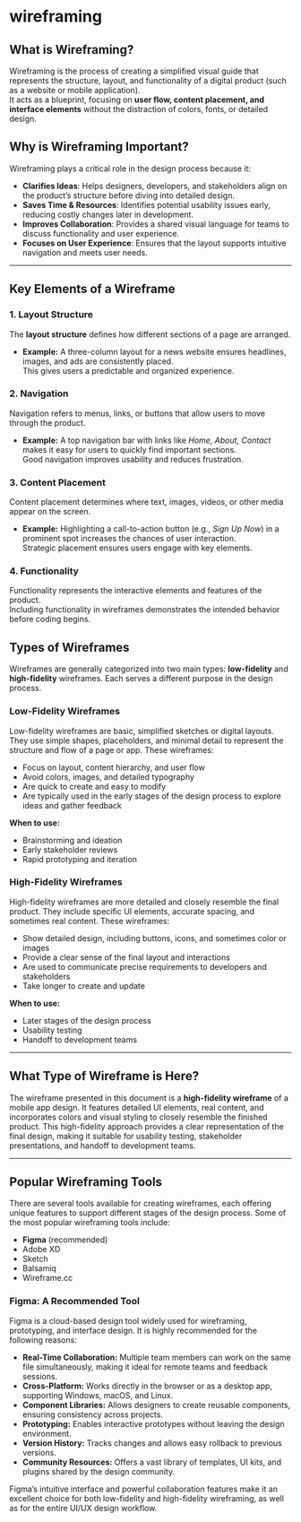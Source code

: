 # wireframing

## What is Wireframing?
Wireframing is the process of creating a simplified visual guide that represents the structure, layout, and functionality of a digital product (such as a website or mobile application).  
It acts as a blueprint, focusing on **user flow, content placement, and interface elements** without the distraction of colors, fonts, or detailed design.

## Why is Wireframing Important?
Wireframing plays a critical role in the design process because it:

- **Clarifies Ideas**: Helps designers, developers, and stakeholders align on the product’s structure before diving into detailed design.
- **Saves Time & Resources**: Identifies potential usability issues early, reducing costly changes later in development.
- **Improves Collaboration**: Provides a shared visual language for teams to discuss functionality and user experience.
- **Focuses on User Experience**: Ensures that the layout supports intuitive navigation and meets user needs.

---


## Key Elements of a Wireframe

### 1. Layout Structure
The **layout structure** defines how different sections of a page are arranged.  
- **Example:** A three-column layout for a news website ensures headlines, images, and ads are consistently placed.  
This gives users a predictable and organized experience.

### 2. Navigation
Navigation refers to menus, links, or buttons that allow users to move through the product.  
- **Example:** A top navigation bar with links like *Home, About, Contact* makes it easy for users to quickly find important sections.  
Good navigation improves usability and reduces frustration.

### 3. Content Placement
Content placement determines where text, images, videos, or other media appear on the screen.  
- **Example:** Highlighting a call-to-action button (e.g., *Sign Up Now*) in a prominent spot increases the chances of user interaction.  
Strategic placement ensures users engage with key elements.

### 4. Functionality
Functionality represents the interactive elements and features of the product.  
Including functionality in wireframes demonstrates the intended behavior before coding begins.


## Types of Wireframes

Wireframes are generally categorized into two main types: **low-fidelity** and **high-fidelity** wireframes. Each serves a different purpose in the design process.

### Low-Fidelity Wireframes
Low-fidelity wireframes are basic, simplified sketches or digital layouts. They use simple shapes, placeholders, and minimal detail to represent the structure and flow of a page or app. These wireframes:
- Focus on layout, content hierarchy, and user flow
- Avoid colors, images, and detailed typography
- Are quick to create and easy to modify
- Are typically used in the early stages of the design process to explore ideas and gather feedback

**When to use:**
- Brainstorming and ideation
- Early stakeholder reviews
- Rapid prototyping and iteration

### High-Fidelity Wireframes
High-fidelity wireframes are more detailed and closely resemble the final product. They include specific UI elements, accurate spacing, and sometimes real content. These wireframes:
- Show detailed design, including buttons, icons, and sometimes color or images
- Provide a clear sense of the final layout and interactions
- Are used to communicate precise requirements to developers and stakeholders
- Take longer to create and update

**When to use:**
- Later stages of the design process
- Usability testing
- Handoff to development teams

---

## What Type of Wireframe is Here?

The wireframe presented in this document is a **high-fidelity wireframe** of a mobile app design. It features detailed UI elements, real content, and incorporates colors and visual styling to closely resemble the finished product. This high-fidelity approach provides a clear representation of the final design, making it suitable for usability testing, stakeholder presentations, and handoff to development teams.

---

## Popular Wireframing Tools

There are several tools available for creating wireframes, each offering unique features to support different stages of the design process. Some of the most popular wireframing tools include:

- **Figma** (recommended)
- Adobe XD
- Sketch
- Balsamiq
- Wireframe.cc

### Figma: A Recommended Tool
Figma is a cloud-based design tool widely used for wireframing, prototyping, and interface design. It is highly recommended for the following reasons:

- **Real-Time Collaboration:** Multiple team members can work on the same file simultaneously, making it ideal for remote teams and feedback sessions.
- **Cross-Platform:** Works directly in the browser or as a desktop app, supporting Windows, macOS, and Linux.
- **Component Libraries:** Allows designers to create reusable components, ensuring consistency across projects.
- **Prototyping:** Enables interactive prototypes without leaving the design environment.
- **Version History:** Tracks changes and allows easy rollback to previous versions.
- **Community Resources:** Offers a vast library of templates, UI kits, and plugins shared by the design community.

Figma’s intuitive interface and powerful collaboration features make it an excellent choice for both low-fidelity and high-fidelity wireframing, as well as for the entire UI/UX design workflow.
